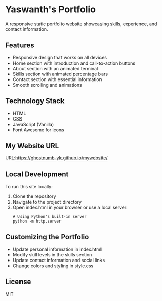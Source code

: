 # Yaswanth's Portfolio

A responsive static portfolio website showcasing skills, experience, and contact information.

## Features

- Responsive design that works on all devices
- Home section with introduction and call-to-action buttons
- About section with an animated terminal
- Skills section with animated percentage bars
- Contact section with essential information
- Smooth scrolling and animations

## Technology Stack

- HTML
- CSS
- JavaScript (Vanilla)
- Font Awesome for icons

## My Website URL 
URL:https://ghostnumb-yk.github.io/mywebsite/
## Local Development

To run this site locally:

1. Clone the repository
2. Navigate to the project directory
3. Open index.html in your browser or use a local server:
   ```
   # Using Python's built-in server
   python -m http.server
   ```

## Customizing the Portfolio

- Update personal information in index.html
- Modify skill levels in the skills section
- Update contact information and social links
- Change colors and styling in style.css

## License

MIT
